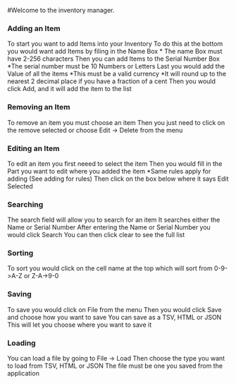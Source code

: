 #Welcome to the inventory manager.

### Adding an Item
To start you want to add Items into your Inventory
To do this at the bottom you would want add Items by filing in the Name Box
    * The name Box must have 2-256 characters
Then you can add Items to the Serial Number Box
    *The serial number must be 10 Numbers or Letters
Last you would add the Value of all the items
    *This must be a valid currency
    *It will round up to the nearest 2 decimal place if you have a fraction of a cent
Then you would click Add, and it will add the item to the list

### Removing an Item
To remove an item you must choose an item
Then you just need to click on the remove selected or choose Edit -> Delete from the menu

### Editing an Item
To edit an item you first neeed to select the item
Then you would fill in the Part you want to edit where you added the item
    *Same rules apply for adding (See adding for rules)
Then click on the box below where it says Edit Selected 

### Searching
The search field will allow you to search for an item
It searches either the Name or Serial Number
After entering the Name or Serial Number you would click Search
You can then click clear to see the full list

### Sorting
To sort you would click on the cell name at the top which will sort from 0-9->A-Z or Z-A->9-0

### Saving
To save you would click on File from the menu
Then you would click Save and choose how you want to save
You can save as a TSV, HTML or JSON
This will let you choose where you want to save it

### Loading
You can load a file by going to File -> Load
Then choose the type you want to load from TSV, HTML or JSON
The file must be one you saved from the application
